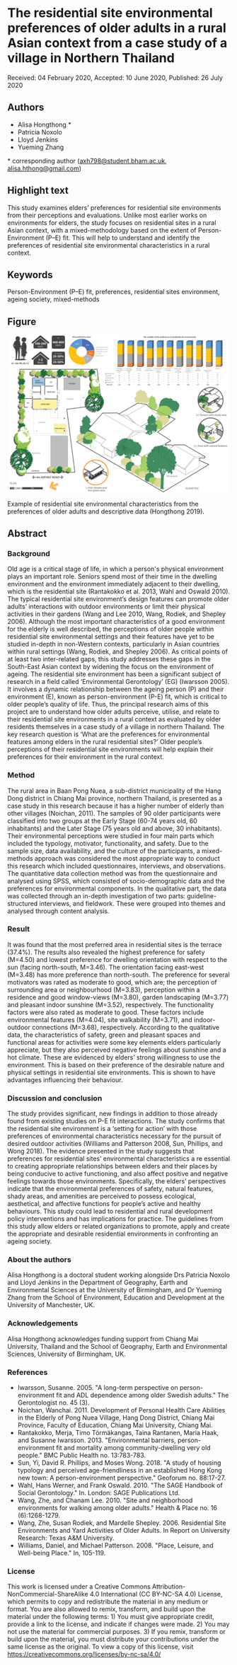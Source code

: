 # The residential site environmental preferences of older adults in a rural Asian context from a case study of a village in Northern Thailand

Received: 04 February 2020, Accepted: 10 June 2020, Published: 26 July 2020

## Authors

- Alisa Hongthong \*
- Patricia Noxolo
- Lloyd Jenkins
- Yueming Zhang

\* corresponding author (axh798@student.bham.ac.uk, alisa.hthong@gmail.com)

## Highlight text

This study examines elders’ preferences for residential site environments from their perceptions and evaluations. Unlike most earlier works on environments for elders, the study focuses on residential sites in a rural Asian context, with a mixed-methodology based on the extent of Person-Environment (P–E) fit. This will help to understand and identify the preferences of residential site environmental characteristics in a rural context. 

## Keywords

Person-Environment (P–E) fit, preferences, residential sites environment, ageing society, mixed-methods 

## Figure

![Figure 03](../figures/03_figure.jpg)

Example of residential site environmental characteristics from the preferences of older adults and descriptive data (Hongthong 2019).

## Abstract

### Background

Old age is a critical stage of life, in which a person's physical environment plays an important role. Seniors spend most of their time in the dwelling environment and the environment immediately adjacent to their dwelling, which is the residential site (Rantakokko et al. 2013, Wahl and Oswald 2010). The typical residential site environment’s design features can promote older adults’ interactions with outdoor environments or limit their physical activities in their gardens (Wang and Lee 2010, Wang, Rodiek, and Shepley 2006). Although the most important characteristics of a good environment for the elderly is well described, the perceptions of older people within residential site environmental settings and their features have yet to be studied in-depth in non-Western contexts, particularly in Asian countries within rural settings (Wang, Rodiek, and Shepley 2006). As critical points of at least two inter-related gaps, this study addresses these gaps in the South-East Asian context by widening the focus on the environment of ageing. The residential site environment has been a significant subject of research in a field called ‘Environmental Gerontology’ (EG) (Iwarsson 2005). It involves a dynamic relationship between the ageing person (P) and their environment (E), known as person-environment (P-E) fit, which is critical to older people’s quality of life. Thus, the principal research aims of this project are to understand how older adults perceive, utilise, and relate to their residential site environments in a rural context as evaluated by older residents themselves in a case study of a village in northern Thailand. The key research question is ‘What are the preferences for environmental features among elders in the rural residential sites?’ Older people’s perceptions of their residential site environments will help explain their preferences for their environment in the rural context.

### Method

The rural area in Baan Pong Nuea, a sub-district municipality of the Hang Dong district in Chiang Mai province, northern Thailand, is presented as a case study in this research because it has a higher number of elderly than other villages (Noichan, 2011). The samples of 90 older participants were classified into two groups at the Early Stage (60-74 years old, 60 inhabitants) and the Later Stage (75 years old and above, 30 inhabitants). Their environmental perceptions were studied in four main parts which included the typology, motivator, functionality, and safety. Due to the sample size, data availability, and the culture of the participants, a mixed-methods approach was considered the most appropriate way to conduct this research which included questionnaires, interviews, and observations. The quantitative data collection method was from the questionnaire and analysed using SPSS, which consisted of socio-demographic data and the preferences for environmental components. In the qualitative part, the data was collected through an in-depth investigation of two parts: guideline-structured interviews, and fieldwork. These were grouped into themes and analysed through content analysis.

### Result

It was found that the most preferred area in residential sites is the terrace (37.4%). The results also revealed the highest preference for safety (M=4.50) and lowest preference for dwelling orientation with respect to the sun (facing north-south, M=3.46). The orientation facing east-west (M=3.48) has more preference than north-south. The preference for several motivators was rated as moderate to good, which are; the perception of surrounding area or neighbourhood (M=3.83), perception within a residence and good window-views (M=3.80), garden landscaping (M=3.77) and pleasant indoor sunshine (M=3.52), respectively. The functionality factors were also rated as moderate to good. These factors include environmental features (M=4.04), site walkability (M=3.71), and indoor-outdoor connections (M=3.68), respectively. According to the qualitative data, the characteristics of safety, green and pleasant spaces and functional areas for activities were some key elements elders particularly appreciate, but they also perceived negative feelings about sunshine and a hot climate. These are evidenced by elders’ strong willingness to use the environment. This is based on their preference of the desirable nature and physical settings in residential site environments. This is shown to have advantages influencing their behaviour.

### Discussion and conclusion

The study provides significant, new findings in addition to those already found from existing studies on P-E fit interactions. The study confirms that the residential site environment is a ‘setting for action’ with those preferences of environmental characteristics necessary for the pursuit of desired outdoor activities (Williams and Patterson 2008, Sun, Phillips, and Wong 2018). The evidence presented in the study suggests that preferences for residential sites’ environmental characteristics a
re essential to creating appropriate relationships between elders and their places by being conducive to active functioning, and also affect positive and negative feelings towards those environments. Specifically, the elders’ perspectives indicate that the environmental preferences of safety, natural features, shady areas, and amenities are perceived to possess ecological, aesthetical, and affective functions for people’s active and healthy behaviours. This study could lead to residential and rural development policy interventions and has implications for practice. The guidelines from this study allow elders or related organizations to promote, apply and create the appropriate and desirable residential environments in confronting an ageing society.

### About the authors

Alisa Hongthong is a doctoral student working alongside Drs Patricia Noxolo and Lloyd Jenkins in the Department of Geography, Earth and Environmental Sciences at the University of Birmingham, and Dr Yueming Zhang from the School of Environment, Education and Development at the University of Manchester, UK. 

### Acknowledgements

Alisa Hongthong acknowledges funding support from Chiang Mai University, Thailand and the School of Geography, Earth and Environmental Sciences, University of Birmingham, UK.

### References

- Iwarsson, Susanne. 2005. "A long-term perspective on person-environment fit and ADL dependence among older Swedish adults." The Gerontologist no. 45 (3).
- Noichan, Wanchai. 2011. Development of Personal Health Care Abilities in the Elderly of Pong Nuea Village, Hang Dong District, Chiang Mai Province, Faculty of Education, Chiang Mai University, Chiang Mai.
- Rantakokko, Merja, Timo Törmäkangas, Taina Rantanen, Maria Haak, and Susanne Iwarsson. 2013. "Environmental barriers, person-environment fit and mortality among community-dwelling very old people." BMC Public Health no. 13:783-783.
- Sun, Yi, David R. Phillips, and Moses Wong. 2018. "A study of housing typology and perceived age-friendliness in an established Hong Kong new town: A person-environment perspective." Geoforum no. 88:17-27.
- Wahl, Hans Werner, and Frank Oswald. 2010. "The SAGE Handbook of Social Gerontology." In. London: SAGE Publications Ltd.
- Wang, Zhe, and Chanam Lee. 2010. "Site and neighborhood environments for walking among older adults." Health & Place no. 16 (6):1268-1279.
- Wang, Zhe, Susan Rodiek, and Mardelle Shepley. 2006. Residential Site Environments and Yard Activities of Older Adults. In Report on University Research: Texas A&M University.
- Williams, Daniel, and Michael Patterson. 2008. "Place, Leisure, and Well-being Place." In, 105-119.

### License
 
This work is licensed under a Creative Commons Attribution-NonCommercial-ShareAlike 4.0 International (CC BY-NC-SA 4.0) License, which permits to copy and redistribute the material in any medium or format. You are also allowed to remix, transform, and build upon the material under the following terms: 1) You must give appropriate credit, provide a link to the license, and indicate if changes were made. 2) You may not use the material for commercial purposes. 3) If you remix, transform or build upon the material, you must distribute your contributions under the same license as the original. To view a copy of this license, visit https://creativecommons.org/licenses/by-nc-sa/4.0/